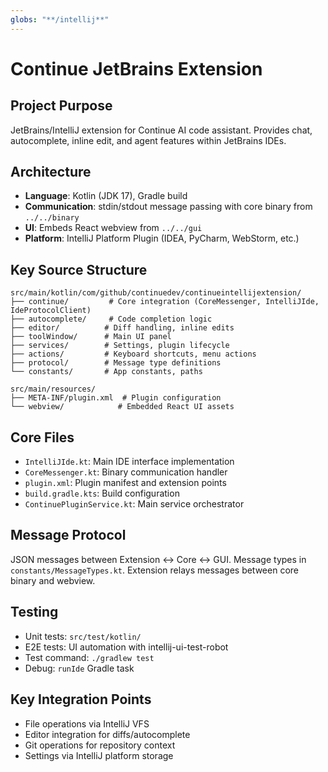 ```yaml
---
globs: "**/intellij**"
---
```


# Continue JetBrains Extension

## Project Purpose

JetBrains/IntelliJ extension for Continue AI code assistant. Provides chat, autocomplete, inline edit, and agent features within JetBrains IDEs.

## Architecture

- **Language**: Kotlin (JDK 17), Gradle build
- **Communication**: stdin/stdout message passing with core binary from `../../binary`
- **UI**: Embeds React webview from `../../gui`
- **Platform**: IntelliJ Platform Plugin (IDEA, PyCharm, WebStorm, etc.)

## Key Source Structure

```
src/main/kotlin/com/github/continuedev/continueintellijextension/
├── continue/         # Core integration (CoreMessenger, IntelliJIde, IdeProtocolClient)
├── autocomplete/     # Code completion logic
├── editor/          # Diff handling, inline edits
├── toolWindow/      # Main UI panel
├── services/        # Settings, plugin lifecycle
├── actions/         # Keyboard shortcuts, menu actions
├── protocol/        # Message type definitions
└── constants/       # App constants, paths

src/main/resources/
├── META-INF/plugin.xml  # Plugin configuration
└── webview/            # Embedded React UI assets
```

## Core Files

- `IntelliJIde.kt`: Main IDE interface implementation
- `CoreMessenger.kt`: Binary communication handler
- `plugin.xml`: Plugin manifest and extension points
- `build.gradle.kts`: Build configuration
- `ContinuePluginService.kt`: Main service orchestrator

## Message Protocol

JSON messages between Extension ↔ Core ↔ GUI. Message types in `constants/MessageTypes.kt`. Extension relays messages between core binary and webview.

## Testing

- Unit tests: `src/test/kotlin/`
- E2E tests: UI automation with intellij-ui-test-robot
- Test command: `./gradlew test`
- Debug: `runIde` Gradle task

## Key Integration Points

- File operations via IntelliJ VFS
- Editor integration for diffs/autocomplete
- Git operations for repository context
- Settings via IntelliJ platform storage
